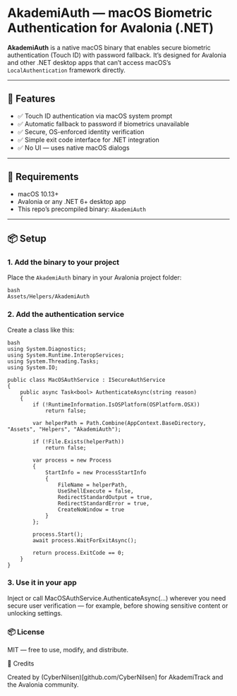 # AkademiAuth — macOS Biometric Authentication for Avalonia (.NET)

**AkademiAuth** is a native macOS binary that enables secure biometric authentication (Touch ID) with password fallback. It’s designed for Avalonia and other .NET desktop apps that can’t access macOS’s `LocalAuthentication` framework directly.

---

## 🔐 Features

- ✅ Touch ID authentication via macOS system prompt  
- ✅ Automatic fallback to password if biometrics unavailable  
- ✅ Secure, OS-enforced identity verification  
- ✅ Simple exit code interface for .NET integration  
- ✅ No UI — uses native macOS dialogs  

---

## 🧰 Requirements

- macOS 10.13+  
- Avalonia or any .NET 6+ desktop app  
- This repo’s precompiled binary: `AkademiAuth`  

---

## 📦 Setup

### 1. Add the binary to your project

Place the `AkademiAuth` binary in your Avalonia project folder:

```
bash
Assets/Helpers/AkademiAuth
```

### 2. Add the authentication service

Create a class like this:

```
bash
using System.Diagnostics;
using System.Runtime.InteropServices;
using System.Threading.Tasks;
using System.IO;

public class MacOSAuthService : ISecureAuthService
{
    public async Task<bool> AuthenticateAsync(string reason)
    {
        if (!RuntimeInformation.IsOSPlatform(OSPlatform.OSX))
            return false;

        var helperPath = Path.Combine(AppContext.BaseDirectory, "Assets", "Helpers", "AkademiAuth");

        if (!File.Exists(helperPath))
            return false;

        var process = new Process
        {
            StartInfo = new ProcessStartInfo
            {
                FileName = helperPath,
                UseShellExecute = false,
                RedirectStandardOutput = true,
                RedirectStandardError = true,
                CreateNoWindow = true
            }
        };

        process.Start();
        await process.WaitForExitAsync();

        return process.ExitCode == 0;
    }
}
```

### 3. Use it in your app

Inject or call MacOSAuthService.AuthenticateAsync(...) wherever you need secure user verification — for example, before showing sensitive content or unlocking settings.

### 📦 License

MIT — free to use, modify, and distribute.

🙌 Credits

Created by (CyberNilsen)[github.com/CyberNilsen] for AkademiTrack and the Avalonia community.



